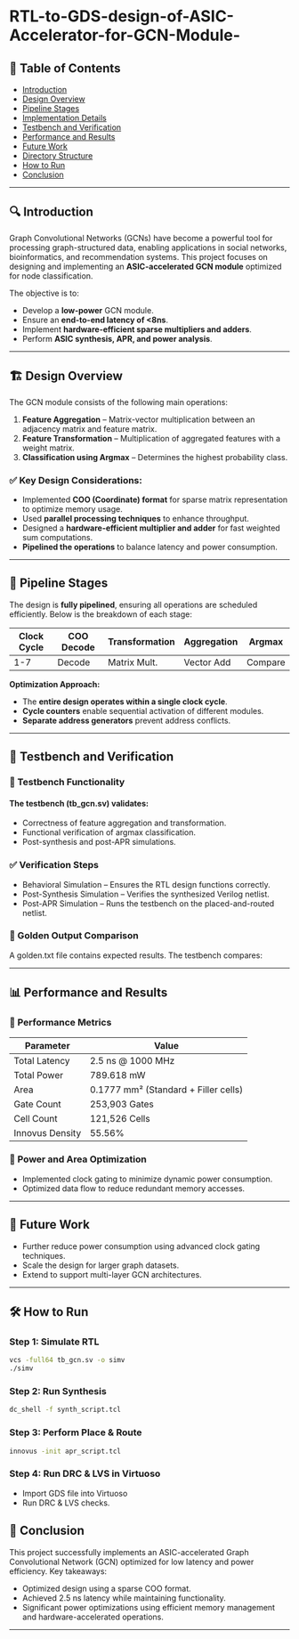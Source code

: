 # RTL-to-GDS-design-of-ASIC-Accelerator-for-GCN-Module-

## 📌 Table of Contents
- [Introduction](#introduction)
- [Design Overview](#design-overview)
- [Pipeline Stages](#pipeline-stages)
- [Implementation Details](#implementation-details)
- [Testbench and Verification](#testbench-and-verification)
- [Performance and Results](#performance-and-results)
- [Future Work](#future-work)
- [Directory Structure](#directory-structure)
- [How to Run](#how-to-run)
- [Conclusion](#conclusion)

---

## 🔍 Introduction
Graph Convolutional Networks (GCNs) have become a powerful tool for processing graph-structured data, enabling applications in social networks, bioinformatics, and recommendation systems. This project focuses on designing and implementing an **ASIC-accelerated GCN module** optimized for node classification.

The objective is to:
- Develop a **low-power** GCN module.
- Ensure an **end-to-end latency of <8ns**.
- Implement **hardware-efficient sparse multipliers and adders**.
- Perform **ASIC synthesis, APR, and power analysis**.

---

## 🏗️ Design Overview
The GCN module consists of the following main operations:
1. **Feature Aggregation** – Matrix-vector multiplication between an adjacency matrix and feature matrix.
2. **Feature Transformation** – Multiplication of aggregated features with a weight matrix.
3. **Classification using Argmax** – Determines the highest probability class.

### ✅ Key Design Considerations:
- Implemented **COO (Coordinate) format** for sparse matrix representation to optimize memory usage.
- Used **parallel processing techniques** to enhance throughput.
- Designed a **hardware-efficient multiplier and adder** for fast weighted sum computations.
- **Pipelined the operations** to balance latency and power consumption.

---

## 🔄 Pipeline Stages
The design is **fully pipelined**, ensuring all operations are scheduled efficiently. Below is the breakdown of each stage:

| Clock Cycle | COO Decode | Transformation | Aggregation | Argmax |
|------------|-----------|---------------|------------|--------|
| 1-7        | Decode   | Matrix Mult.  | Vector Add | Compare|

**Optimization Approach:**
- The **entire design operates within a single clock cycle**.
- **Cycle counters** enable sequential activation of different modules.
- **Separate address generators** prevent address conflicts.

---

## 🧪 Testbench and Verification
### 📝 Testbench Functionality
#### The testbench (tb_gcn.sv) validates:
- Correctness of feature aggregation and transformation.
- Functional verification of argmax classification.
- Post-synthesis and post-APR simulations.

### ✅ Verification Steps
- Behavioral Simulation – Ensures the RTL design functions correctly.
- Post-Synthesis Simulation – Verifies the synthesized Verilog netlist.
- Post-APR Simulation – Runs the testbench on the placed-and-routed netlist.

### 📌 Golden Output Comparison
A golden.txt file contains expected results. The testbench compares:

---

## 📊 Performance and Results
### 🔹 Performance Metrics
| Parameter | Value |  
|------------|-----------| 
| Total Latency | 2.5 ns @ 1000 MHz |
| Total Power | 789.618 mW |  
| Area | 0.1777 mm² (Standard + Filler cells) |  
| Gate Count | 253,903 Gates |  
| Cell Count | 121,526 Cells |  
| Innovus Density | 55.56% |  

### 📌 Power and Area Optimization
- Implemented clock gating to minimize dynamic power consumption.
- Optimized data flow to reduce redundant memory accesses.

---

## 🚀 Future Work
- Further reduce power consumption using advanced clock gating techniques.
- Scale the design for larger graph datasets.
- Extend to support multi-layer GCN architectures.

---

## 🛠️ How to Run
### Step 1: Simulate RTL
```sh
vcs -full64 tb_gcn.sv -o simv
./simv
```

### Step 2: Run Synthesis
```sh
dc_shell -f synth_script.tcl
```

### Step 3: Perform Place & Route
```sh
innovus -init apr_script.tcl
```

### Step 4: Run DRC & LVS in Virtuoso
- Import GDS file into Virtuoso
- Run DRC & LVS checks.

## 🎯 Conclusion
This project successfully implements an ASIC-accelerated Graph Convolutional Network (GCN) optimized for low latency and power efficiency. Key takeaways:
- Optimized design using a sparse COO format.
- Achieved 2.5 ns latency while maintaining functionality.
- Significant power optimizations using efficient memory management and hardware-accelerated operations.

---

